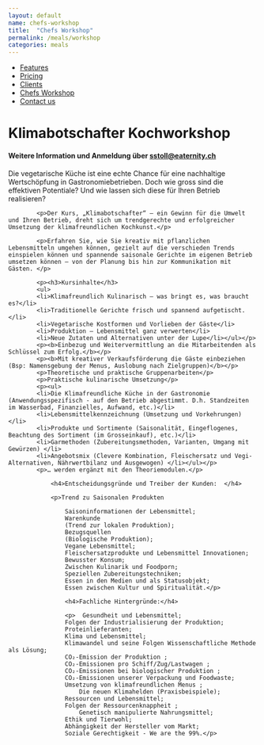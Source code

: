 ```yaml
---
layout: default
name: chefs-workshop
title:  "Chefs Workshop"
permalink: /meals/workshop
categories: meals
---
```


<div class="container hidden-xs">
	<div class="row">
		<div class="col-xs-12 text-center">
			<ul class="subNavigation">
			<a href="/app"><li>Features</li></a>
			<a href="/app/at-a-glance"><li>Pricing</li></a>
			<a href="/app/clients"><li>Clients</li></a>
			<a href="/meals/workshop"><li class="current">Chefs Workshop</li></a>
			<a href="/contact"><li>Contact us</li></a>
			</ul>
		</div>
	</div>
</div>

<div class="container">
  <div class="row push-top small-push-bottom">
    <div class="col-xs-12 text-center">
      <h1>Klimabotschafter Kochworkshop</h1>
			<h4>Weitere Information und Anmeldung über <a href="mailto:sstoll@eaternity.ch">sstoll@eaternity.ch</a></h4>
    </div>
  </div>
  <div class="row push-bottom">
    <div class="col-xs-12 col-sm-offset-1 col-sm-10 col-md-offset-2 col-md-8 ">
      <p>Die vegetarische Küche ist eine echte Chance für eine nachhaltige Wertschöpfung in Gastronomiebetrieben. Doch wie gross sind die effektiven Potentiale? Und wie lassen sich diese für Ihren Betrieb realisieren?</p>

    		<p>Der Kurs‚ „Klimabotschafter“ – ein Gewinn für die Umwelt und Ihren Betrieb‚ dreht sich um trendgerechte und erfolgreicher Umsetzung der klimafreundlichen Kochkunst.</p>

    		<p>Erfahren Sie, wie Sie kreativ mit pflanzlichen Lebensmitteln umgehen können, gezielt auf die verschieden Trends einspielen können und spannende saisonale Gerichte im eigenen Betrieb umsetzen können – von der Planung bis hin zur Kommunikation mit Gästen. </p>

<div class="window" style="background-image: url('/img/eat-at-home/eatathome-parallax.jpg')"></div>

    		<p><h3>Kursinhalte</h3>
    		<ul>
    		<li>Klimafreundlich Kulinarisch – was bringt es, was braucht es?</li>
    		<li>Traditionelle Gerichte frisch und spannend aufgetischt.</li>
    		<li>Vegetarische Kostformen und Vorlieben der Gäste</li>
    		<li>Produktion – Lebensmittel ganz verwerten</li>
    		<li>Neue Zutaten und Alternativen unter der Lupe</li></ul></p>
    		<p><b>Einbezug und Weitervermittlung an die Mitarbeitenden als Schlüssel zum Erfolg.</b></p>
    		<p><b>Mit kreativer Verkaufsförderung die Gäste einbeziehen (Bsp: Namensgebung der Menus, Auslobung nach Zielgruppen)</b></p>
    		<p>Theoretische und praktische Gruppenarbeiten</p>
    		<p>Praktische kulinarische Umsetzung</p>
    		<p><ul>
    		<li>Die Klimafreundliche Küche in der Gastronomie (Anwendungsspezifisch - auf den Betrieb abgestimmt. D.h. Standzeiten im Wasserbad, Finanzielles, Aufwand, etc.)</li>
    		<li>Lebensmittelkennzeichnung (Umsetzung und Vorkehrungen)</li>
    		<li>Produkte und Sortimente (Saisonalität, Eingeflogenes, Beachtung des Sortiment (im Grosseinkauf), etc.)</li>
    		<li>Garmethoden (Zubereitungsmethoden, Varianten, Umgang mit Gewürzen) </li>
    		<li>Angebotsmix (Clevere Kombination, Fleischersatz und Vegi-Alternativen, Nährwertbilanz und Ausgewogen) </li></ul></p>
    		<p>… werden ergänzt mit den Theoriemodulen.</p>

    			<h4>Entscheidungsgründe und Treiber der Kunden:  </h4>

    			<p>Trend zu Saisonalen Produkten

    				Saisoninformationen der Lebensmittel;
    				Warenkunde
    				(Trend zur lokalen Produktion);
    				Bezugsquellen
    				(Biologische Produktion);
    				Vegane Lebensmittel;
    				Fleischersatzprodukte und Lebensmittel Innovationen;
    				Bewusster Konsum;
    				Zwischen Kulinarik und Foodporn;
    				Speziellen Zubereitungstechniken;
    				Essen in den Medien und als Statusobjekt;
    				Essen zwischen Kultur und Spiritualität.</p>

    				<h4>Fachliche Hintergründe:</h4>

    				<p>  Gesundheit und Lebensmittel;
    				Folgen der Industrialisierung der Produktion;
    				Proteinlieferanten;
    				Klima und Lebensmittel;
    				Klimawandel und seine Folgen Wissenschaftliche Methode als Lösung;
    				CO₂-Emission der Produktion ;
    				CO₂-Emissionen pro Schiff/Zug/Lastwagen ;
    				CO₂-Emissionen bei biologischer Produktion ;
    				CO₂-Emissionen unserer Verpackung und Foodwaste;
    				Umsetzung von klimafreundlichen Menus ;
    					Die neuen Klimahelden (Praxisbeispiele);
    				Ressourcen und Lebensmittel;
    				Folgen der Ressourcenknappheit ;
    					Genetisch manipulierte Nahrungsmittel;
    				Ethik und Tierwohl;
    				Abhängigkeit der Hersteller vom Markt;
    				Soziale Gerechtigkeit - We are the 99%.</p>

</div>

  </div>
</div>

<script src="https://ajax.googleapis.com/ajax/libs/jquery/1.11.3/jquery.min.js"></script>

<script src="/js/jquery.magnific-popup.min.js"></script>

<script src="/js/bootstrap.min.js"></script>

<script src="/js/icheck.min.js"></script>
